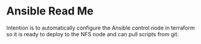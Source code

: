 # Ansible Read Me

Intention is to automatically configure the Ansible control node in terraform so it is ready to deploy to the NFS node and can pull scripts from git.
